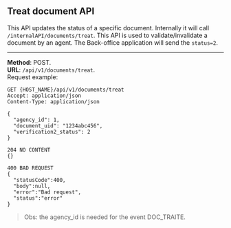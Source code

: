## Treat document  API
This API updates the status of a specific document. Internally it will
call `/internalAPI/documents/treat`. This API is used to validate/invalidate a document
by an agent. The Back-office application will send the `status=2`.

---
__Method__: POST.  
__URL__: `/api/v1/documents/treat`.  
Request example:

```http request
GET {HOST_NAME}/api/v1/documents/treat
Accept: application/json 
Content-Type: application/json

{
  "agency_id": 1,
  "document_uid": "1234abc456",
  "verification2_status": 2
}

204 NO CONTENT
{}

400 BAD REQUEST
{
  "statusCode":400,
  "body":null,
  "error":"Bad request",
  "status":"error"
}
```
> Obs: the agency_id is needed for the event DOC_TRAITE.
